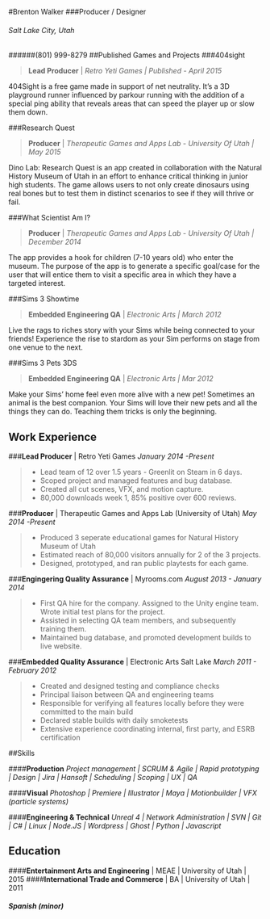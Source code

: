 #Brenton Walker
###Producer / Designer
###### Salt Lake City, Utah
######(801) 999-8279
##Published Games and Projects
###404sight 
>**Lead Producer** | *Retro Yeti Games | Published - April 2015*

404Sight is a free game made in support of net neutrality. It’s a 3D playground runner influenced by parkour running with the addition of a special ping ability that reveals areas that can speed the player up or slow them down.

###Research Quest
>**Producer** | *Therapeutic Games and Apps Lab - University Of Utah | May 2015*

Dino Lab: Research Quest is an app created in collaboration with the Natural History Museum of Utah in an effort to enhance critical thinking in junior high students. The game allows users to not only create dinosaurs using real bones but to test them in distinct scenarios to see if they will thrive or fail.

###What Scientist Am I?
>**Producer** | *Therapeutic Games and Apps Lab - University Of Utah | December 2014*

The app provides a hook for children (7-10 years old) who enter the museum. The purpose of the app is to generate a specific goal/case for the user that will entice them to visit a specific area in which they have a targeted interest.

###Sims 3 Showtime
>**Embedded Engineering QA** | *Electronic Arts | March 2012*

 Live the rags to riches story with your Sims while being connected to your friends! Experience the rise to stardom as your Sim performs on stage from one venue to the next.

###Sims 3 Pets 3DS                               
>**Embedded Engineering QA** |  *Electronic Arts | Mar 2012* 

Make your Sims’ home feel even more alive with a new pet! Sometimes an animal is the best companion. Your Sims will love their new pets and all the things they can do. Teaching them tricks is only the beginning.

## Work Experience
###**Lead Producer** | Retro Yeti Games
*January 2014 -Present*
>    *  Lead team of 12 over 1.5 years - Greenlit on Steam in 6 days.
>    *  Scoped project and managed features and bug database.
>    *  Created all cut scenes, VFX, and motion capture.
>    *  80,000 downloads week 1, 85% positive over 600 reviews.

###**Producer** | Therapeutic Games and Apps Lab (University of Utah)
*May 2014 -Present*
>    *   Produced 3 seperate educational games for Natural History Museum of Utah 
>    *   Estimated reach of 80,000 visitors annually for 2 of the 3 projects. 
>    *   Designed, prototyped, and ran public playtests for each game.

###**Engingering Quality Assurance** | Myrooms.com
*August 2013 - January 2014*
>    *   First QA hire for the company. Assigned to the Unity engine team. Wrote initial test plans for the project. 
>    *   Assisted in selecting QA team members, and subsequently training them. 
>    *   Maintained bug database, and promoted development builds to live website.

###**Embedded Quality Assurance** | Electronic Arts Salt Lake
*March 2011 - February 2012*
>    *   Created and designed testing and compliance checks
>    *   Principal liaison between QA and engineering teams
>    *   Responsible for verifying all features locally before they were committed to the main build
>    *   Declared stable builds with daily smoketests 
>    *   Extensive experience coordinating internal, first party, and ESRB certification

##Skills

####**Production**
*Project management | SCRUM & Agile | Rapid prototyping | Design | Jira | Hansoft | Scheduling | Scoping | UX  | QA*

####**Visual**
*Photoshop | Premiere | Illustrator | Maya | Motionbuilder | VFX (particle systems)*

####**Engineering & Technical**
*Unreal 4  | Network Administration | SVN | Git | C# | Linux | Node.JS | Wordpress | Ghost | Python | Javascript*

## Education
####**Entertainment Arts and Engineering** | MEAE | University of Utah | 2015
####**International Trade and Commerce** | BA | University of Utah  | 2011
##### **Spanish** (minor)
